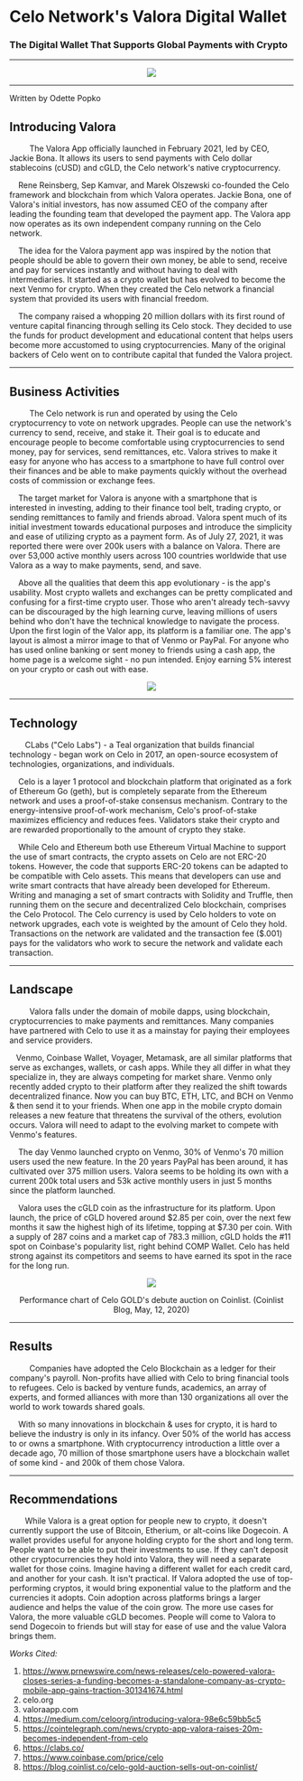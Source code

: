 

# Celo Network's Valora Digital Wallet
### The Digital Wallet That Supports Global Payments with Crypto 
----
 <p align="center">
  <img width="" height="" src="https://play-lh.googleusercontent.com/hXkOFFMLazYOJkSXBP1aqp24l2Kq0QcZ8BF5EODs_i3pSDjQw8rz2Casp0O-Gs8Y4w">
</p>

----
Written by Odette Popko
## Introducing Valora
&nbsp;&nbsp;&nbsp;&nbsp;&nbsp;&nbsp;&nbsp;&nbsp; The Valora App officially launched in February 2021, led by CEO, Jackie Bona. It allows its users to send payments with Celo dollar stablecoins (cUSD) and cGLD, the Celo network's native cryptocurrency.

&nbsp;&nbsp;&nbsp; Rene Reinsberg, Sep Kamvar, and Marek Olszewski co-founded the Celo framework and blockchain from which Valora operates. Jackie Bona, one of Valora's initial investors, has now assumed CEO of the company after leading the founding team that developed the payment app. The Valora app now operates as its own independent company running on the Celo network.

&nbsp;&nbsp;&nbsp; The idea for the Valora payment app was inspired by the notion that people should be able to govern their own money, be able to send, receive and pay for services instantly and without having to deal with intermediaries. It started as a crypto wallet but has evolved to become the next Venmo for crypto. When they created the Celo network a financial system that provided its users with financial freedom.

&nbsp;&nbsp;&nbsp; The company raised a whopping 20 million dollars with its first round of venture capital financing through selling its Celo stock. They decided to use the funds for product development and educational content that helps users become more accustomed to using cryptocurrencies. Many of the original backers of Celo went on to contribute capital that funded the Valora project.

----

## Business Activities
&nbsp;&nbsp;&nbsp;&nbsp;&nbsp;&nbsp;&nbsp;&nbsp; The Celo network is run and operated by using the Celo cryptocurrency to vote on network upgrades. People can use the network's currency to send, receive, and stake it. Their goal is to educate and encourage people to become comfortable using cryptocurrencies to send money, pay for services, send remittances, etc. Valora strives to make it easy for anyone who has access to a smartphone to have full control over their finances and be able to make payments quickly without the overhead costs of commission or exchange fees.

&nbsp;&nbsp;&nbsp; The target market for Valora is anyone with a smartphone that is interested in investing, adding to their finance tool belt, trading crypto, or sending remittances to family and friends abroad. Valora spent much of its initial investment towards educational purposes and introduce the simplicity and ease of utilizing crypto as a payment form. As of July 27, 2021, it was reported there were over 200k users with a balance on Valora. There are over 53,000 active monthly users across 100 countries worldwide that use Valora as a way to make payments, send, and save.

&nbsp;&nbsp;&nbsp; Above all the qualities that deem this app evolutionary - is the app's usability. Most crypto wallets and exchanges can be pretty complicated and confusing for a first-time crypto user. Those who aren't already tech-savvy can be discouraged by the high learning curve, leaving millions of users behind who don't have the technical knowledge to navigate the process. Upon the first login of the Valor app, its platform is a familiar one. The app's layout is almost a mirror image to that of Venmo or PayPal. For anyone who has used online banking or sent money to friends using a cash app, the home page is a welcome sight - no pun intended. Enjoy earning 5% interest on your crypto or cash out with ease.

<p align="center" >
<img width="" height="" src="https://images.ctfassets.net/ydgnnqrxvkzo/1HUeAm167SrItOF00qYUbk/ffe7a96d17bdfac07589fdef3324f346/Request__1_.jpg"></p>

----
## Technology
 &nbsp;&nbsp;&nbsp;&nbsp;&nbsp;&nbsp; CLabs ("Celo Labs") - a Teal organization that builds financial technology - began work on Celo in 2017, an open-source ecosystem of technologies, organizations, and individuals.

 &nbsp;&nbsp;&nbsp; Celo is a layer 1 protocol and blockchain platform that originated as a fork of Ethereum Go (geth), but is completely separate from the Ethereum network and uses a proof-of-stake consensus mechanism. Contrary to the energy-intensive proof-of-work mechanism, Celo's proof-of-stake maximizes efficiency and reduces fees. Validators stake their crypto and are rewarded proportionally to the amount of crypto they stake.

 &nbsp;&nbsp;&nbsp; While Celo and Ethereum both use Ethereum Virtual Machine to support the use of smart contracts, the crypto assets on Celo are not ERC-20 tokens. However, the code that supports ERC-20 tokens can be adapted to be compatible with Celo assets. This means that developers can use and write smart contracts that have already been developed for Ethereum. Writing and managing a set of smart contracts with Solidity and Truffle, then running them on the secure and decentralized Celo blockchain, comprises the Celo Protocol. The Celo currency is used by Celo holders to vote on network upgrades, each vote is weighted by the amount of Celo they hold. Transactions on the network are validated and the transaction fee ($.001) pays for the validators who work to secure the network and validate each transaction. 

----
## Landscape
&nbsp;&nbsp;&nbsp;&nbsp;&nbsp;&nbsp;&nbsp;&nbsp; Valora falls under the domain of mobile dapps, using blockchain, cryptocurrencies to make payments and remittances. Many companies have partnered with Celo to use it as a mainstay for paying their employees and service providers.

&nbsp;&nbsp;&nbsp;Venmo, Coinbase Wallet, Voyager, Metamask, are all similar platforms that serve as exchanges, wallets, or cash apps. While they all differ in what they specialize in, they are always competing for market share. Venmo only recently added crypto to their platform after they realized the shift towards decentralized finance. Now you can buy BTC, ETH, LTC, and BCH on Venmo & then send it to your friends. When one app in the mobile crypto domain releases a new feature that threatens the survival of the others, evolution occurs. Valora will need to adapt to the evolving market to compete with Venmo's features. 

&nbsp;&nbsp;&nbsp; The day Venmo launched crypto on Venmo, 30% of Venmo's 70 million users used the new feature. In the 20 years PayPal has been around, it has cultivated over 375 million users. Valora seems to be holding its own with a current 200k total users and 53k active monthly users in just 5 months since the platform launched. 

&nbsp;&nbsp;&nbsp; Valora uses the cGLD coin as the infrastructure for its platform. Upon launch, the price of cGLD hovered around $2.85 per coin, over the next few months it saw the highest high of its lifetime, topping at $7.30 per coin. With a supply of 287 coins and a market cap of 783.3 million, cGLD holds the #11 spot on Coinbase's popularity list, right behind COMP Wallet. Celo has held strong against its competitors and seems to have earned its spot in the race for the long run.

<p align="center" >
<img width="" height="" src="https://blog.coinlist.co/content/images/2020/05/auction.png">
</p>

<p align="center" >
Performance chart of Celo GOLD's debute auction on Coinlist. (Coinlist Blog, May, 12, 2020)
</p>

----
## Results
&nbsp;&nbsp;&nbsp;&nbsp;&nbsp;&nbsp;&nbsp;&nbsp; Companies have adopted the Celo Blockchain as a ledger for their company's payroll. Non-profits have allied with Celo to bring financial tools to refugees. Celo is backed by venture funds, academics, an array of experts, and formed alliances with more than 130 organizations all over the world to work towards shared goals.

&nbsp;&nbsp;&nbsp; With so many innovations in blockchain & uses for crypto, it is hard to believe the industry is only in its infancy. Over 50% of the world has access to or owns a smartphone. With cryptocurrency introduction a little over a decade ago, 70 million of those smartphone users have a blockchain wallet of some kind - and 200k of them chose Valora.

----
## Recommendations
&nbsp;&nbsp;&nbsp;&nbsp;&nbsp;&nbsp; While Valora is a great option for people new to crypto, it doesn't currently support the use of Bitcoin, Etherium, or alt-coins like Dogecoin. A wallet provides useful for anyone holding crypto for the short and long term. People want to be able to put their investments to use. If they can't deposit other cryptocurrencies they hold into Valora, they will need a separate wallet for those coins. Imagine having a different wallet for each credit card, and another for your cash. It isn't practical. If Valora adopted the use of top-performing cryptos, it would bring exponential value to the platform and the currencies it adopts. Coin adoption across platforms brings a larger audience and helps the value of the coin grow. The more use cases for Valora, the more valuable cGLD becomes. People will come to Valora to send Dogecoin to friends but will stay for ease of use and the value Valora brings them.


*Works Cited:*

1) https://www.prnewswire.com/news-releases/celo-powered-valora-closes-series-a-funding-becomes-a-standalone-company-as-crypto-mobile-app-gains-traction-301341674.html
2) celo.org
3) valoraapp.com
4) https://medium.com/celoorg/introducing-valora-98e6c59bb5c5
5) https://cointelegraph.com/news/crypto-app-valora-raises-20m-becomes-independent-from-celo
6) https://clabs.co/
7) https://www.coinbase.com/price/celo
8) https://blog.coinlist.co/celo-gold-auction-sells-out-on-coinlist/